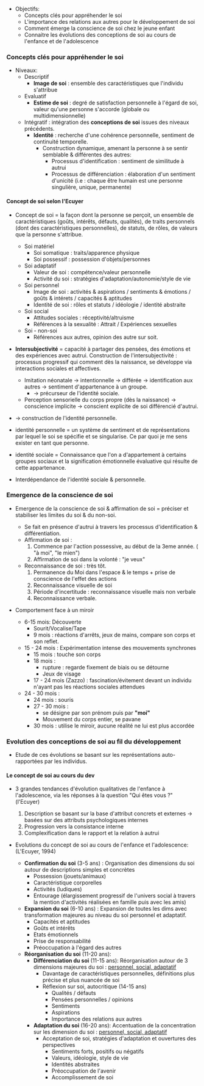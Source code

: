 
- Objectifs:
	- Concepts clés pour appréhender le soi
	- L'importance des relations aux autres pour le développement de soi
	- Comment émerge la conscience de soi chez le jeune enfant 
	- Connaitre les évolutions des conceptions de soi au cours de l'enfance et de l'adolescence


### Concepts clés pour appréhender le soi

- Niveaux:
	- Descriptif
		- **Image de soi** : ensemble des caractéristiques que l'individu s'attribue
	- Evaluatif 
		- **Estime de soi** : degré de satisfaction personnelle à l'égard de soi, valeur qu'une personne s'accorde (globale ou multidimensionnelle)
	- Intégratif : intégration des **conceptions de soi** issues des niveaux précédents.
		- **Identité** : recherche d'une cohérence personnelle, sentiment de continuité temporelle. 
			- Construction dynamique, amenant la personne à se sentir semblable & différentes des autres:
				- Processus d'identification : sentiment de similitude à autrui
				- Processus de différenciation : élaboration d'un sentiment d'unicité (i.e : chaque être humain est une personne singulière, unique, permanente)

#### Concept de soi selon l'Ecuyer

- Concept de soi = la façon dont la personne se perçoit, un ensemble de caractéristiques (goûts, intérêts, défauts, qualités), de traits personnels (dont des caractéristiques personnelles), de statuts, de rôles, de valeurs que la personne s'attribue.
	- Soi matériel
		- Soi somatique : traits/apparence physique 
		- Soi possessif : possession d'objets/personnes 
	- Soi adaptatif
		- Valeur de soi : compétence/valeur personnelle 
		- Activité du soi : stratégies d'adaptation/autonomie/style de vie 
	- Soi personnel
		- Image de soi : activités & aspirations / sentiments & émotions / goûts & intérets / capacités & aptitudes 
		- Identité de soi : rôles et statuts / idéologie / identité abstraite 
	- Soi social
		- Attitudes sociales : réceptivité/altruisme 
		- Références à la sexualité : Attrait / Expériences sexuelles 
	- Soi - non-soi 
		- Références aux autres, opinion des autre sur soit. 

- **Intersubjectivité** = capacité à partager des pensées, des émotions et des expériences avec autrui. Construction de l'intersubjectivité : processus progressif qui comment dès la naissance, se développe via interactions sociales et affectives. 
	- Imitation néonatale -> intentionnelle -> différée -> identification aux autres -> sentiment d'appartenance à un groupe. 
		- -> précurseur de l'identité sociale.
	- Perception sensorielle du corps propre (dès la naissance) -> conscience implicite -> conscient explicite de soi différencié d'autrui. 
- -> construction de l'identité personnelle.

- identité personnelle = un système de sentiment et de représentations par lequel le soi se spécifie et se singularise. Ce par quoi je me sens exister en tant que personne. 
- identité sociale = Connaissance que l'on a d'appartement à certains groupes sociaux et la signification émotionnelle évaluative qui résulte de cette appartenance. 

- Interdépendance de l'identité sociale & personnelle. 

### Emergence de la conscience de soi 

- Emergence de la conscience de soi & affirmation de soi  = préciser et stabiliser les limites du soi & du non-soi.
	- Se fait en présence d'autrui à travers les processus d'identification & différentiation. 
	- Affirmation de soi :
		1. Commence par l'action possessive, au début de la 3eme année. ( "à moi", "le mien")
		2. Affirmation de soi dans la volonté : "je veux"
	- Reconnaissance de soi : très tôt.
		1. Permanence du Moi dans l'espace & le temps + prise de conscience de l'effet des actions
		2. Reconnaissance visuelle de soi
		3. Période d'incertitude : reconnaissance visuelle mais non verbale
		4. Reconnaissance verbale. 
	

- Comportement face à un miroir 
	- 6-15 mois: Découverte
		- Sourit/Vocalise/Tape
		- 9 mois : réactions d'arrêts, jeux de mains, compare son corps et son reflet. 
	- 15 - 24 mois : Expérimentation intense des mouvements synchrones 
		- 15 mois : touche son corps
		- 18 mois : 
			- rupture : regarde fixement de biais ou se détourne
			- Jeux de visage
		- 17 - 24 mois (Zazzo) : fascination/évitement devant un individu n'ayant pas les réactions sociales attendues
	- 24 - 30 mois :
		- 24 mois : souris 
		- 27 - 30 mois : 
			- se désigne par son prénom puis par **"moi"**
			- Mouvement du corps entier, se pavane
		- 30 mois : utilise le miroir, aucune réalité ne lui est plus accordée


### Evolution des conceptions de soi au fil du développement 

- Etude de ces évolutions se basant sur les représentations auto-rapportées par les individus. 

#### Le concept de soi au cours du dev 

- 3 grandes tendances d'évolution qualitatives de l'enfance à l'adolescence, via les réponses à la question "Qui êtes vous ?" (l'Ecuyer)
	1. Description se basant sur la base d'attribut concrets et externes -> basées sur des attributs psychologiques internes 
	2. Progression vers la consistance interne 
	3. Complexification dans le rapport et la relation à autrui 

- Evolutions du concept de soi au cours de l'enfance et l'adolescence: (L'Ecuyer, 1994)
	- **Confirmation du soi** (3-5 ans) : Organisation des dimensions du soi autour de descriptions simples et concrètes
		- Possession (jouets/animaux)
		- Caractéristique corporelles
		- Activités (ludiques)
		- Entourage (élargissement progressif de l'univers social à travers la mention d'activités réalisées en famille puis avec les amis)
	- **Expansion du soi** (6-10 ans) : Expansion de toutes les dims avec transformation majeures au niveau du soi personnel et adaptatif. 
		- Capacités et aptitudes
		- Goûts et intérêts 
		- Etats émotionnels 
		- Prise de responsabilité 
		- Préoccupation à l'égard des autres 
	- **Réorganisation du soi** (11-20 ans):
		- **Différenciation du soi** (11-15 ans): Réorganisation autour de 3 dimensions majeures du soi : <u>personnel, social, adaptatif</u>
			- Davantage de caractéristiques personnelles, définitions plus précise et plus nuancée de soi
			- Réflexion sur soi, autocritique (14-15 ans)
				- Qualités / défauts
				- Pensées personnelles / opinions
				- Sentiments
				- Aspirations
				- Importance des relations aux autres
		- **Adaptation du soi** (16-20 ans): Accentuation de la concentration sur les dimension du soi : <u>personnel, social, adaptatif</u> 
			- Acceptation de soi, stratégies d'adaptation et ouvertures des perspectives 
				- Sentiments forts, positifs ou négatifs 
				- Valeurs, idéologie, style de vie
				- Identités abstraites 
				- Préoccupation de l'avenir 
				- Accomplissement de soi

 